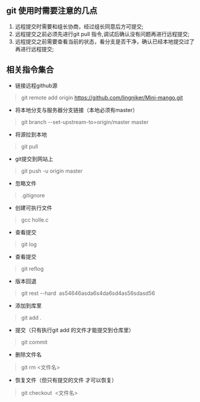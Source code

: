 ## git 使用时需要注意的几点
1. 远程提交时需要和组长协商，经过组长同意后方可提交;
2. 远程提交之前必须先进行git pull 指令,调试后确认没有问题再进行远程提交;
3. 远程提交之前需要查看当前的状态，看分支是否干净，确认已经本地提交过了再进行远程提交;

## 相关指令集合
* 链接远程github源
> git remote add origin https://github.com/lingniker/Mini-mango.git
* 将本地分支与服务器分支链接（本地必须有master）
> git branch --set-upstream-to=origin/master master
* 将源拉到本地
> git pull
* git提交到网站上
> git push -u origin master
* 忽略文件
> .gitignore
*  创建可执行文件
> gcc holle.c
* 查看提交
> git log
* 查看提交
> git reflog 
* 版本回退
> git rest --hard  as54646asda6s4da6sd4as56sdasd56
*   添加到库里
> git add .
* 提交（只有执行git add 的文件才能提交到仓库里）
> git commit 
* 删除文件名
> git rm <文件名>
* 恢复文件（但只有提交的文件 才可以恢复）
> git checkout  <文件名>

